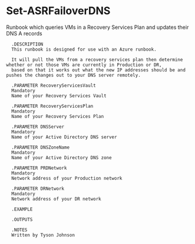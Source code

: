 # Set-ASRFailoverDNS
Runbook which queries VMs in a Recovery Services Plan and updates their DNS A records

      .DESCRIPTION
      This runbook is designed for use with an Azure runbook.

      It will pull the VMs from a recovery services plan then determine whether or not those VMs are currently in Production or DR,
      based on that it works out what the new IP addresses should be and pushes the changes out to your DNS server remotely.

      .PARAMETER RecoveryServicesVault
      Mandatory
      Name of your Recovery Services Vault

      .PARAMETER RecoveryServicesPlan
      Mandatory
      Name of your Recovery Services Plan

      .PARAMETER DNSServer
      Mandatory
      Name of your Active Directory DNS server

      .PARAMETER DNSZoneName
      Mandatory
      Name of your Active Directory DNS zone

      .PARAMETER PRDNetwork
      Mandatory
      Network address of your Production network

      .PARAMETER DRNetwork
      Mandatory
      Network address of your DR network

      .EXAMPLE
        
      .OUTPUTS

      .NOTES
      Written by Tyson Johnson
